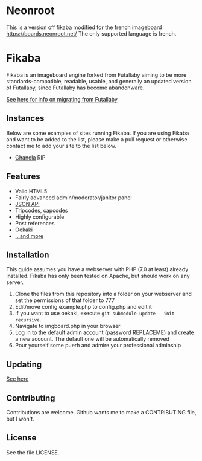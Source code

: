 # Neonroot

This is a version off fikaba modified for the french imageboard https://boards.neonroot.net/
The only supported language is french.

# Fikaba
Fikaba is an imageboard engine forked from Futallaby aiming to be more standards-compatible, readable, usable, and generally an updated version of Futallaby, since Futallaby has become abandonware.

[See here for info on migrating from Futallaby](https://github.com/knarka/fikaba/blob/master/docs/migrate.md)

## Instances
Below are some examples of sites running Fikaba. If you are using Fikaba and want to be added to the list, please make a pull request or otherwise contact me to add your site to the list below.

* ~~[Chanola](http://chanola.netau.net/board/)~~ RIP

## Features
* Valid HTML5
* Fairly advanced admin/moderator/janitor panel
* [JSON API](https://github.com/knarka/fikaba/blob/master/docs/api.md)
* Tripcodes, capcodes
* Highly configurable
* Post references
* Oekaki
* [...and more](https://github.com/knarka/fikaba/blob/master/docs/features.md)

## Installation
This guide assumes you have a webserver with PHP (7.0 at least) already installed. Fikaba has only been tested on Apache, but should work on any server.

1. Clone the files from this repository into a folder on your webserver and set the permissions of that folder to 777
2. Edit/move config.example.php to config.php and edit it
3. If you want to use oekaki, execute `git submodule update --init --recursive`.
4. Navigate to imgboard.php in your browser
5. Log in to the default admin account (password REPLACEME) and create a new account. The default one will be automatically removed
6. Pour yourself some puerh and admire your professional adminship

## Updating
[See here](https://github.com/knarka/fikaba/blob/master/docs/update.md)

## Contributing
Contributions are welcome. Github wants me to make a CONTRIBUTING file, but I won't.

## License
See the file LICENSE.
